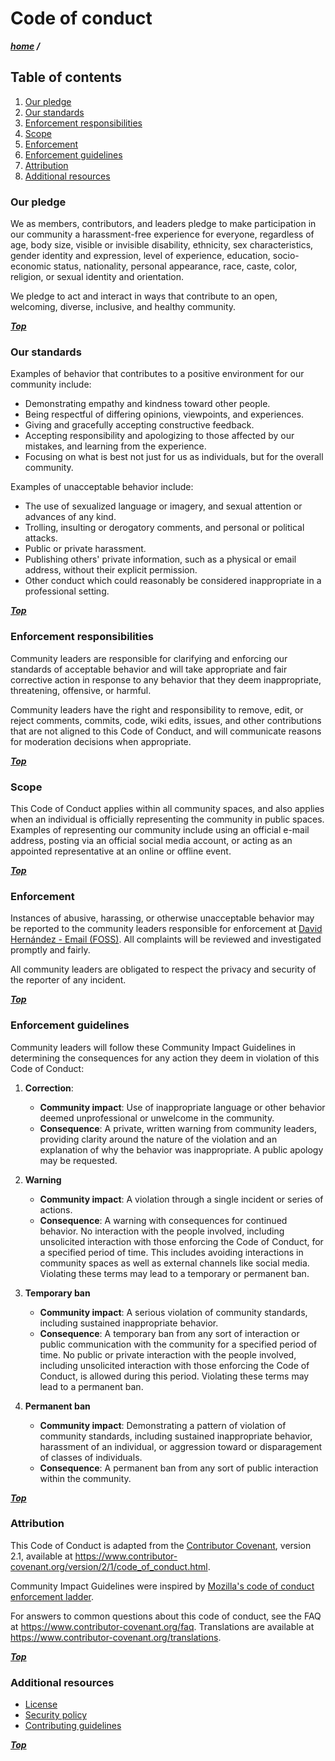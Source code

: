 # Code of conduct

***[home](./readme.md) /***

## Table of contents

1. [Our pledge](#our-pledge)
2. [Our standards](#our-standards)
3. [Enforcement responsibilities](#enforcement-responsibilities)
4. [Scope](#scope)
5. [Enforcement](#enforcement)
6. [Enforcement guidelines](#enforcement-guidelines)
7. [Attribution](#attribution)
8. [Additional resources](#additional-resources)

### Our pledge

We as members, contributors, and leaders pledge to make participation in our
community a harassment-free experience for everyone, regardless of age, body
size, visible or invisible disability, ethnicity, sex characteristics, gender
identity and expression, level of experience, education, socio-economic status,
nationality, personal appearance, race, caste, color, religion, or sexual
identity and orientation.

We pledge to act and interact in ways that contribute to an open, welcoming,
diverse, inclusive, and healthy community.

***[Top](#code-of-conduct)***

### Our standards

Examples of behavior that contributes to a positive environment for our
community include:

- Demonstrating empathy and kindness toward other people.
- Being respectful of differing opinions, viewpoints, and experiences.
- Giving and gracefully accepting constructive feedback.
- Accepting responsibility and apologizing to those affected by our mistakes,
  and learning from the experience.
- Focusing on what is best not just for us as individuals, but for the overall
  community.

Examples of unacceptable behavior include:

- The use of sexualized language or imagery, and sexual attention or advances of
  any kind.
- Trolling, insulting or derogatory comments, and personal or political attacks.
- Public or private harassment.
- Publishing others' private information, such as a physical or email address,
  without their explicit permission.
- Other conduct which could reasonably be considered inappropriate in a
  professional setting.

***[Top](#code-of-conduct)***

### Enforcement responsibilities

Community leaders are responsible for clarifying and enforcing our standards of
acceptable behavior and will take appropriate and fair corrective action in
response to any behavior that they deem inappropriate, threatening, offensive,
or harmful.

Community leaders have the right and responsibility to remove, edit, or reject
comments, commits, code, wiki edits, issues, and other contributions that are
not aligned to this Code of Conduct, and will communicate reasons for moderation
decisions when appropriate.

***[Top](#code-of-conduct)***

### Scope

This Code of Conduct applies within all community spaces, and also applies when
an individual is officially representing the community in public spaces.
Examples of representing our community include using an official e-mail address,
posting via an official social media account, or acting as an appointed
representative at an online or offline event.

***[Top](#code-of-conduct)***

### Enforcement

Instances of abusive, harassing, or otherwise unacceptable behavior may be
reported to the community leaders responsible for enforcement at [David Hernández - Email (FOSS)](mailto:daht.x.foss@gmail.com).
All complaints will be reviewed and investigated promptly and fairly.

All community leaders are obligated to respect the privacy and security of the
reporter of any incident.

***[Top](#code-of-conduct)***

### Enforcement guidelines

Community leaders will follow these Community Impact Guidelines in determining
the consequences for any action they deem in violation of this Code of Conduct:

1. **Correction**:
   - **Community impact**: Use of inappropriate language or other behavior deemed
unprofessional or unwelcome in the community.
   - **Consequence**: A private, written warning from community leaders, providing
clarity around the nature of the violation and an explanation of why the
behavior was inappropriate. A public apology may be requested.

2. **Warning**
   - **Community impact**: A violation through a single incident or series of
actions.
   - **Consequence**: A warning with consequences for continued behavior. No
interaction with the people involved, including unsolicited interaction with
those enforcing the Code of Conduct, for a specified period of time. This
includes avoiding interactions in community spaces as well as external channels
like social media. Violating these terms may lead to a temporary or permanent
ban.

3. **Temporary ban**
   - **Community impact**: A serious violation of community standards, including
sustained inappropriate behavior.
   - **Consequence**: A temporary ban from any sort of interaction or public
communication with the community for a specified period of time. No public or
private interaction with the people involved, including unsolicited interaction
with those enforcing the Code of Conduct, is allowed during this period.
Violating these terms may lead to a permanent ban.

4. **Permanent ban**
   - **Community impact**: Demonstrating a pattern of violation of community
standards, including sustained inappropriate behavior, harassment of an
individual, or aggression toward or disparagement of classes of individuals.
   - **Consequence**: A permanent ban from any sort of public interaction within the
community.

***[Top](#code-of-conduct)***

### Attribution

This Code of Conduct is adapted from the
[Contributor Covenant](https://www.contributor-covenant.org), version 2.1,
available at
<https://www.contributor-covenant.org/version/2/1/code_of_conduct.html>.

Community Impact Guidelines were inspired by
[Mozilla's code of conduct enforcement ladder](https://github.com/mozilla/diversity).

For answers to common questions about this code of conduct, see the FAQ at
<https://www.contributor-covenant.org/faq>. Translations are available at
<https://www.contributor-covenant.org/translations>.

***[Top](#code-of-conduct)***

### Additional resources

- [License](./license.txt)
- [Security policy](./security.md)
- [Contributing guidelines](./contributing.md)

***[Top](#code-of-conduct)***
